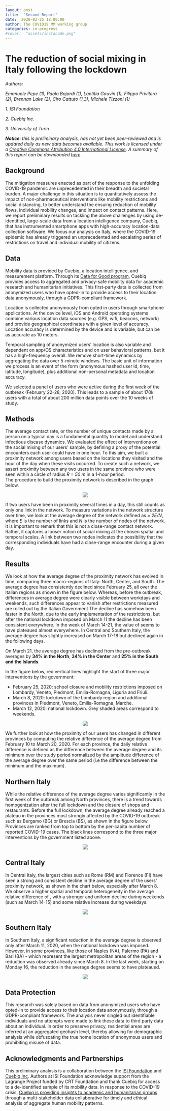 ```yaml
---
layout: post
title:  "Second Report"
date:  2020-03-25 18:00:00
author: The COVID19 MM working group
categories: in-progress
#cover:  "assets/instacode.png"
---
```


# The reduction of social mixing in Italy following the lockdown

_Authors:_

_Emanuele Pepe (1), Paolo Bajardi (1), Laetitia Gauvin (1), Filippo Privitera (2), Brennan Lake (2), Ciro Cattuto (1,3), Michele Tizzoni (1)_

_1. ISI Foundation_

_2. Cuebiq Inc._

_3. University of Turin_

_**Notice**: this is preliminary analysis, has not yet been peer-reviewed and is updated daily as new data becomes available. This work is licensed under a  [Creative Commons Attribution 4.0 International License](https://creativecommons.org/licenses/by/4.0/). A summary of this report can be downloaded  [here](https://drive.google.com/open?id=1QJO152wGPyVDzwz6UDOlkv0THf1rJo11)_


## Background
The mitigation measures enacted as part of the response to the unfolding COVID-19 pandemic are unprecedented in their breadth and societal burden.
A major challenge in this situation is to quantitatively assess the impact of non-pharmaceutical interventions like mobility restrictions and social distancing, to better understand the ensuing reduction of mobility flows, individual mobility changes, and impact on contact patterns.
Here, we report preliminary results on tackling the above challenges by using de-identified, large-scale data from a location intelligence company, Cuebiq, that has instrumented smartphone apps with high-accuracy location-data collection software.
We focus our analysis on Italy, where the COVID-19 epidemic has already triggered an unprecedented and escalating series of restrictions on travel and individual mobility of citizens.


## Data
Mobility data is provided by Cuebiq, a location intelligence, and measurement platform. Through its [Data for Good program](https://www.cuebiq.com/about/data-for-good/), Cuebiq provides access to aggregated and privacy-safe mobility data for academic research and humanitarian initiatives. This first-party data is collected from anonymized users who have opted-in to provide access to their location data anonymously, through a GDPR-compliant framework.

Location is collected anonymously from opted in users through smartphone applications. At the device level, iOS and Android operating systems combine various location data sources (e.g. GPS, wifi, beacons, network) and provide geographical coordinates with a given level of accuracy. Location accuracy is determined by the device and is variable, but can be as accurate as 10 meters.

Temporal sampling of anonymized users’ location is also variable and dependent on app/OS characteristics and on user behavioral patterns, but it has a high-frequency overall. We remove short-time dynamics by aggregating the data over 5-minute windows. The basic unit of information we process is an event of the form (anonymous hashed user id, time, latitude, longitude), plus additional non-personal metadata and location accuracy.

We selected a panel of users who were active during the first week of the outbreak (February 22-28, 2020). This leads to a sample of about 170k users with a total of about 200 million data points over the 10 weeks of study.


## Methods
The average contact rate, or the number of unique contacts made by a person on a typical day is a fundamental quantity to model and understand infectious disease dynamics.
We evaluated the effect of interventions on the social mixing of our users' sample, by defining a proxy of the potential encounters each user could have in one hour.
To this aim, we built a proximity network among users based on the locations they visited and the hour of the day when these visits occurred.
To create such a network, we assert proximity between any two users in the same province who were seen within a circle of radius _R = 50 m_ in a 1-hour period.  
The procedure to build the proximity network is described in the graph below.

<p align="center">
  <img src="{{ site.url }}/assets/proximity_network_method.png">
</p>

If two users have been in proximity several times in a day, this still counts as only one link in the network.
To measure variations in the network structure over time, we look at the average degree of the network defined as *<k>* *=* *2E/N*, where *E* is the number of links and *N* is the number of nodes of the network.
It is important to remark that this is not a close-range contact network.
Rather, it captures a looser notion of social mixing at the chosen spatial and temporal scales. A link between two nodes indicates the possibility that the corresponding individuals have had a close-range encounter during a given day.


## Results

We look at how the average degree of the proximity network has evolved in time, comparing three macro-regions of Italy: North, Center, and South.
The average degree has consistently declined since February 25, all over the Italian regions as shown in the figure below.
Whereas, before the outbreak, differences in average degree were clearly visible between workdays and weekends, such differences appear to vanish after restrictions measured are rolled out by the Italian Government
The decline has somehow been faster in the North, due to the early implementation of the restrictions, but after the national lockdown imposed on March 11 the decline has been consistent everywhere.
In the week of March 14-21, the value of *<k>* seems to have plateaued almost everywhere.
In Central and Southern Italy, the average degree has slightly increased on March 17-18 but declined again in the following days.

On March 21, the average degree has declined from the pre-outbreak averages by **34% in the North**, **34% in the Center** and **25% in the South and the Islands**.

In the figure below, red vertical lines highlight the start of three major interventions by the government:
- February 25, 2020: school closure and mobility restrictions imposed on Lombardy, Veneto, Piedmont, Emilia-Romagna, Liguria and Friuli.
- March 8, 2020: lockdown of the Lombardy region and additional provinces in Piedmont, Veneto, Emilia-Romagna, Marche.
- March 12, 2020: national lockdown.
Grey shaded areas correspond to weekends.


<p align="center">
  <img src="{{ site.url }}/assets/prox_network_density_3panels_new.png">
</p>

We further look at how the proximity of our users has changed in different provinces by computing the relative difference of the average degree from February 10 to March 20, 2020.
For each province, the daily relative difference is defined as the difference between the average degree and its minimum over the study period normalized by the amplitude difference of the average degree over the same period (i.e the difference between the minimum and the maximum).


## Northern Italy

While the relative difference of the average degree varies significantly in the first week of the outbreak among North provinces, there is a trend towards homogenization after the full lockdown and the closure of shops and restaurants.
Before the full lockdown, the average degree already reached a plateau in the provinces most strongly affected by the COVID-19 outbreak such as Bergamo (BG) or Brescia (BS), as shown in the figure below.  
Provinces are ranked from top to bottom by the per-capita number of reported COVID-19 cases.
The black lines correspond to the three major interventions by the government listed above.


<p align="center">
  <img src="{{ site.url }}/assets/density_relnord.png">
</p>

## Central Italy

In Central Italy, the largest cities such as Rome (RM) and Florence (FI) have seen a strong and consistent decline in the average degree of the users' proximity network, as shown in the chart below, especially after March 8.
We observe a higher spatial and temporal heterogeneity in the average relative difference of *<k>*, with a stronger and uniform decline during weekends (such as March 14-15) and some relative increase during weekdays.  


<p align="center">
  <img src="{{ site.url }}/assets/density_relcenter.png">
</p>

## Southern Italy

In Southern Italy, a significant reduction in the average degree is observed only after March 11, 2020, when the national lockdown was imposed.
However, in some provinces, like those of Naples (NA), Palermo (PA) and Bari (BA) -  which represent the largest metropolitan areas of the region -  a reduction was observed already since March 8.
In the last week, starting on Monday 16, the reduction in the average degree seems to have plateaued.

<p align="center">
  <img src="{{ site.url }}/assets/density_relsud.png">
</p>


## Data Protection

This research was solely based on data from anonymized users who have opted-in to provide access to their location data anonymously, through a GDPR-compliant framework. The analysis never singled out identifiable individuals and no attempts were made to link these data to third party data about an individual.
In order to preserve privacy, residential areas are inferred at an aggregated geohash level, thereby allowing for demographic analysis while obfuscating the true home location of anonymous users and prohibiting misuse of data.


## Acknowledgments and Partnerships

This preliminary analysis is a collaboration between the [ISI Foundation](https://www.isi.it/en/home) and [Cuebiq Inc](https://www.cuebiq.com/).
Authors at ISI Foundation acknowledge support from the Lagrange Project funded by CRT Foundation and thank Cuebiq for access to a de-identified sample of its mobility data. In response to the COVID-19 crisis, [Cuebiq is providing insights to academic and humanitarian groups](https://www.cuebiq.com/about/data-for-good/) through a multi-stakeholder data collaborative for timely and ethical analysis of aggregate human mobility patterns.
